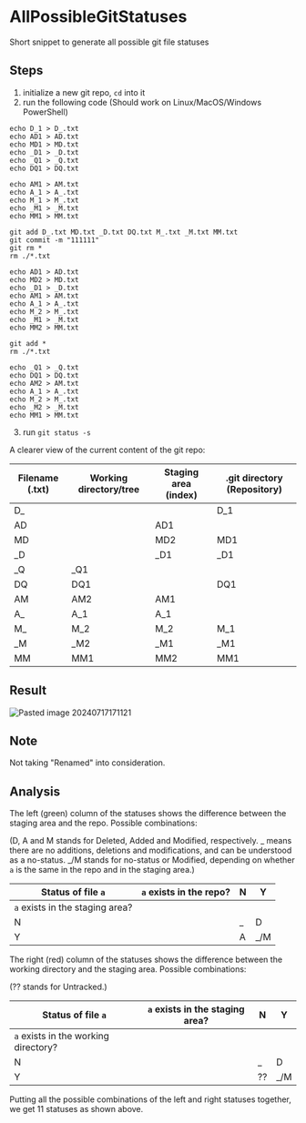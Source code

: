 # AllPossibleGitStatuses
Short snippet to generate all possible git file statuses

## Steps

1. initialize a new git repo, `cd` into it
2. run the following code
(Should work on Linux/MacOS/Windows PowerShell)

```
echo D_1 > D_.txt
echo AD1 > AD.txt
echo MD1 > MD.txt
echo _D1 > _D.txt
echo _Q1 > _Q.txt
echo DQ1 > DQ.txt

echo AM1 > AM.txt
echo A_1 > A_.txt
echo M_1 > M_.txt
echo _M1 > _M.txt
echo MM1 > MM.txt

git add D_.txt MD.txt _D.txt DQ.txt M_.txt _M.txt MM.txt
git commit -m "111111"
git rm *
rm ./*.txt

echo AD1 > AD.txt
echo MD2 > MD.txt
echo _D1 > _D.txt
echo AM1 > AM.txt
echo A_1 > A_.txt
echo M_2 > M_.txt
echo _M1 > _M.txt
echo MM2 > MM.txt

git add *
rm ./*.txt

echo _Q1 > _Q.txt
echo DQ1 > DQ.txt
echo AM2 > AM.txt
echo A_1 > A_.txt
echo M_2 > M_.txt
echo _M2 > _M.txt
echo MM1 > MM.txt
```

3. run `git status -s`

A clearer view of the current content of the git repo:

|  Filename (.txt)  | Working directory/tree | Staging area (index) | .git directory (Repository) |     
| --- | ---------------------- | -------------------- | --------------------------- | 
| D\_ |                        |                      | D\_1                        |     
| AD  |                        | AD1                  |                             |     
| MD  |                        | MD2                  | MD1                         |    
| \_D |                        | \_D1                 | \_D1                        |     
| \_Q | \_Q1                   |                      |                             |     
| DQ  | DQ1                    |                      | DQ1                         |     
| AM  | AM2                    | AM1                  |                             |     
| A\_ | A\_1                   | A\_1                 |                             |     
| M\_ | M\_2                   | M\_2                 | M\_1                        |     
| \_M | \_M2                   | \_M1                 | \_M1                        |     
| MM  | MM1                    | MM2                  | MM1                         |     

## Result

![Pasted image 20240717171121](https://github.com/user-attachments/assets/62f6746e-3652-4b76-94d7-206f1c421fe9)

## Note

Not taking "Renamed" into consideration.

## Analysis


The left (green) column of the statuses shows the difference between the staging area and the repo. Possible combinations:

(D, A and M stands for Deleted, Added and Modified, respectively. \_ means there are no additions, deletions and modifications, and can be understood as a no-status. \_/M stands for no-status or Modified, depending on whether `a` is the same in the repo and in the staging area.)

| Status of file `a`              | `a` exists in the repo? | N   | Y    |
| ------------------------------- | ----------------------- | --- | ---- |
| `a` exists in the staging area? |                         |     |      |
| N                               |                         | \_  | D    |
| Y                               |                         | A   | \_/M |

The right (red) column of the statuses shows the difference between the working directory and the staging area. Possible combinations:

(?? stands for Untracked.)

| Status of file `a`                   | `a` exists in the staging area? | N   | Y    |
| ------------------------------------ | ------------------------------- | --- | ---- |
| `a` exists in the working directory? |                                 |     |      |
| N                                    |                                 | \_  | D    |
| Y                                    |                                 | ??  | \_/M |

Putting all the possible combinations of the left and right statuses together, we get 11 statuses as shown above.

